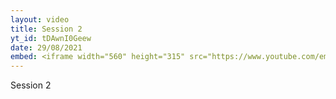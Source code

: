 ```yaml
---
layout: video
title: Session 2
yt_id: tDAwnI0Geew
date: 29/08/2021
embed: <iframe width="560" height="315" src="https://www.youtube.com/embed/tDAwnI0Geew" title="YouTube video player" frameborder="0" allow="accelerometer; autoplay; clipboard-write; encrypted-media; gyroscope; picture-in-picture" allowfullscreen></iframe>
---
```

Session 2

